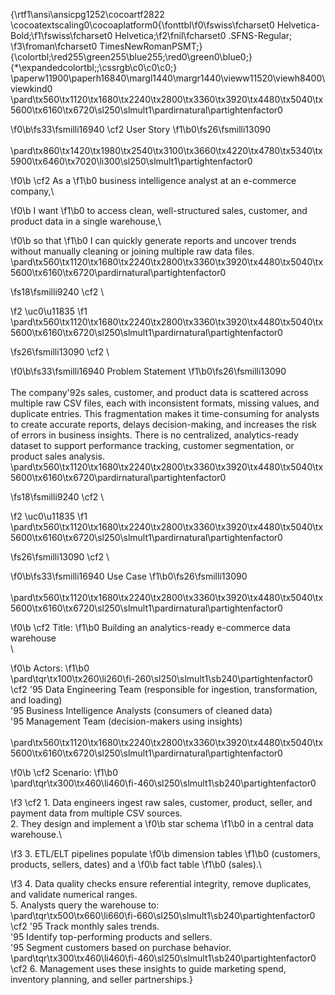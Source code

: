 {\rtf1\ansi\ansicpg1252\cocoartf2822
\cocoatextscaling0\cocoaplatform0{\fonttbl\f0\fswiss\fcharset0 Helvetica-Bold;\f1\fswiss\fcharset0 Helvetica;\f2\fnil\fcharset0 .SFNS-Regular;
\f3\froman\fcharset0 TimesNewRomanPSMT;}
{\colortbl;\red255\green255\blue255;\red0\green0\blue0;}
{\*\expandedcolortbl;;\cssrgb\c0\c0\c0;}
\paperw11900\paperh16840\margl1440\margr1440\vieww11520\viewh8400\viewkind0
\pard\tx560\tx1120\tx1680\tx2240\tx2800\tx3360\tx3920\tx4480\tx5040\tx5600\tx6160\tx6720\sl250\slmult1\pardirnatural\partightenfactor0

\f0\b\fs33\fsmilli16940 \cf2 User Story
\f1\b0\fs26\fsmilli13090 \
\
\pard\tx860\tx1420\tx1980\tx2540\tx3100\tx3660\tx4220\tx4780\tx5340\tx5900\tx6460\tx7020\li300\sl250\slmult1\partightenfactor0

\f0\b \cf2 As a
\f1\b0  business intelligence analyst at an e-commerce company,\

\f0\b I want
\f1\b0  to access clean, well-structured sales, customer, and product data in a single warehouse,\

\f0\b so that
\f1\b0  I can quickly generate reports and uncover trends without manually cleaning or joining multiple raw data files.\
\pard\tx560\tx1120\tx1680\tx2240\tx2800\tx3360\tx3920\tx4480\tx5040\tx5600\tx6160\tx6720\pardirnatural\partightenfactor0

\fs18\fsmilli9240 \cf2 \

\f2 \uc0\u11835 
\f1 \
\pard\tx560\tx1120\tx1680\tx2240\tx2800\tx3360\tx3920\tx4480\tx5040\tx5600\tx6160\tx6720\sl250\slmult1\pardirnatural\partightenfactor0

\fs26\fsmilli13090 \cf2 \

\f0\b\fs33\fsmilli16940 Problem Statement
\f1\b0\fs26\fsmilli13090 \
\
The company\'92s sales, customer, and product data is scattered across multiple raw CSV files, each with inconsistent formats, missing values, and duplicate entries. This fragmentation makes it time-consuming for analysts to create accurate reports, delays decision-making, and increases the risk of errors in business insights. There is no centralized, analytics-ready dataset to support performance tracking, customer segmentation, or product sales analysis.\
\pard\tx560\tx1120\tx1680\tx2240\tx2800\tx3360\tx3920\tx4480\tx5040\tx5600\tx6160\tx6720\pardirnatural\partightenfactor0

\fs18\fsmilli9240 \cf2 \

\f2 \uc0\u11835 
\f1 \
\pard\tx560\tx1120\tx1680\tx2240\tx2800\tx3360\tx3920\tx4480\tx5040\tx5600\tx6160\tx6720\sl250\slmult1\pardirnatural\partightenfactor0

\fs26\fsmilli13090 \cf2 \

\f0\b\fs33\fsmilli16940 Use Case
\f1\b0\fs26\fsmilli13090 \
\
\pard\tx560\tx1120\tx1680\tx2240\tx2800\tx3360\tx3920\tx4480\tx5040\tx5600\tx6160\tx6720\sl250\slmult1\pardirnatural\partightenfactor0

\f0\b \cf2 Title:
\f1\b0  Building an analytics-ready e-commerce data warehouse\
\

\f0\b Actors:
\f1\b0 \
\pard\tqr\tx100\tx260\li260\fi-260\sl250\slmult1\sb240\partightenfactor0
\cf2 	\'95	Data Engineering Team (responsible for ingestion, transformation, and loading)\
	\'95	Business Intelligence Analysts (consumers of cleaned data)\
	\'95	Management Team (decision-makers using insights)\
\
\pard\tx560\tx1120\tx1680\tx2240\tx2800\tx3360\tx3920\tx4480\tx5040\tx5600\tx6160\tx6720\sl250\slmult1\pardirnatural\partightenfactor0

\f0\b \cf2 Scenario:
\f1\b0 \
\pard\tqr\tx300\tx460\li460\fi-460\sl250\slmult1\sb240\partightenfactor0

\f3 \cf2 	1.	Data engineers ingest raw sales, customer, product, seller, and payment data from multiple CSV sources.\
	2.	They design and implement a 
\f0\b star schema
\f1\b0  in a central data warehouse.\

\f3 	3.	ETL/ELT pipelines populate 
\f0\b dimension tables
\f1\b0  (customers, products, sellers, dates) and a 
\f0\b fact table
\f1\b0  (sales).\

\f3 	4.	Data quality checks ensure referential integrity, remove duplicates, and validate numerical ranges.\
	5.	Analysts query the warehouse to:\
\pard\tqr\tx500\tx660\li660\fi-660\sl250\slmult1\sb240\partightenfactor0
\cf2 	\'95	Track monthly sales trends.\
	\'95	Identify top-performing products and sellers.\
	\'95	Segment customers based on purchase behavior.\
\pard\tqr\tx300\tx460\li460\fi-460\sl250\slmult1\sb240\partightenfactor0
\cf2 	6.	Management uses these insights to guide marketing spend, inventory planning, and seller partnerships.}